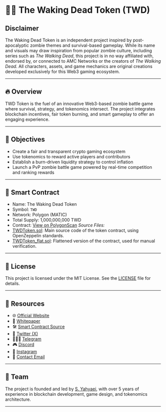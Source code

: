 # 🧟‍♂️ The Waking Dead Token (TWD)

## Disclaimer
The Waking Dead Token is an independent project inspired by post-apocalyptic zombie themes and survival-based gameplay. While its name and visuals may draw inspiration from popular zombie culture, including series such as *The Walking Dead*, this project is in no way affiliated with, endorsed by, or connected to AMC Networks or the creators of *The Walking Dead*. All characters, assets, and game mechanics are original creations developed exclusively for this Web3 gaming ecosystem.

---

## 🔥 Overview

TWD Token is the fuel of an innovative Web3-based zombie battle game where survival, strategy, and tokenomics intersect. The project integrates blockchain incentives, fair token burning, and smart gameplay to offer an engaging experience.

---

## 🎯 Objectives

- Create a fair and transparent crypto gaming ecosystem
- Use tokenomics to reward active players and contributors
- Establish a burn-driven liquidity strategy to control inflation
- Launch a PvP zombie battle game powered by real-time competition and ranking rewards

---

## 🔧 Smart Contract

- Name: The Waking Dead Token
- Symbol: `TWD`
- Network: Polygon (MATIC)
- Total Supply: 1,000,000,000 TWD
- Contract: [View on PolygonScan](https://polygonscan.com/tx/0xb246c2e5d5870ace57284db0bc7ecff8cda7d4b5bd8be14291361a5d20602dae)
*Source Files:*
- [TWDToken.sol](./TWDToken.sol): Main source code of the token contract, using OpenZeppelin standards.
- [TWDToken_flat.sol](./TWDToken_flat.sol): Flattened version of the contract, used for manual verification.

---

## 📜 License

This project is licensed under the MIT License. See the [LICENSE](./LICENSE) file for details.

---

## 📎 Resources

- 🌐 [Official Website](https://www.wakingdeadtoken.com)
- 📃 [Whitepaper](./TWD_Whitepaper.pdf)
- 🛠 [Smart Contract Source](./TWDToken.sol)
- 📢 [Twitter (X)](https://x.com/TWD_Token)
- 🧑‍🤝‍🧑 [Telegram](https://t.me/TWDToken_official)
- 🎮 [Discord](https://discord.gg/2CxnDTpb)
- 📸 [Instagram](https://www.instagram.com/wakingdeadtoken)
- 📧 [Contact Email](mailto:info@wakingdeadtoken.com)

---

## 🧠 Team

The project is founded and led by [S. Yahyaei](https://www.wakingdeadtoken.com/#team), with over 5 years of experience in blockchain development, game design, and tokenomics architecture.

---
